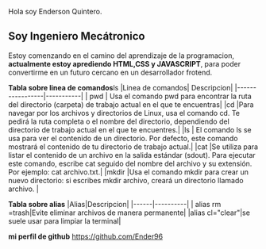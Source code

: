  Hola soy Enderson Quintero. 
##   Soy Ingeniero Mecátronico 
 Estoy comenzando en el camino del aprendizaje de la programacion, **actualmente estoy aprediendo HTML,CSS y JAVASCRIPT**, para poder convertirme en  un futuro cercano en un desarrollador frotend.
 
 **Tabla sobre linea de comandos**ls
 |Linea de comandos|    Descripcion|
 |-----------------|-----------|
 |     pwd         | Usa el comando pwd para encontrar la ruta del directorio (carpeta) de trabajo actual en el que te encuentras|
 |cd              |Para navegar por los archivos y directorios de Linux, usa el comando cd. Te pedirá la ruta completa o el nombre del directorio, dependiendo del directorio de trabajo actual en el que te encuentres.|
 |ls              | El comando ls se usa para ver el contenido de un directorio. Por defecto, este comando mostrará el contenido de tu directorio de trabajo actual.|
 |cat             |Se utiliza para listar el contenido de un archivo en la salida estándar (sdout). Para ejecutar este comando, escribe cat seguido del nombre del archivo y su extensión. Por ejemplo: cat archivo.txt.|
 |mkdir          |Usa el comando mkdir para crear un nuevo directorio: si escribes mkdir archivo, creará un directorio llamado archivo. | 
 
 **Tabla sobre alias**
 |Alias|Descripcion|
 |------|----------|
 | alias rm =trash|Evite eliminar archivos de manera permanente|
 |alias cl="clear"|se suele usar para limpiar la terminal|

**mi perfil de github**
https://github.com/Ender96